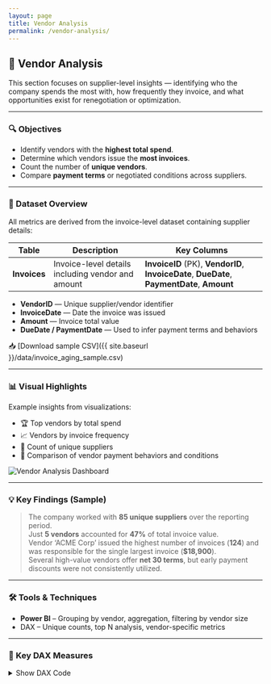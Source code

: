 ```yaml
---
layout: page
title: Vendor Analysis
permalink: /vendor-analysis/
---
```


## 🧾 Vendor Analysis

This section focuses on supplier-level insights — identifying who the company spends the most with, how frequently they invoice, and what opportunities exist for renegotiation or optimization.

---

### 🔍 Objectives

- Identify vendors with the **highest total spend**.
- Determine which vendors issue the **most invoices**.
- Count the number of **unique vendors**.
- Compare **payment terms** or negotiated conditions across suppliers.

---

### 🧾 Dataset Overview

All metrics are derived from the invoice-level dataset containing supplier details:

| Table      | Description                                       | Key Columns                                       |
|------------|--------------------------------------------------|--------------------------------------------------|
| **Invoices** | Invoice-level details including vendor and amount | **InvoiceID** (PK), **VendorID**, **InvoiceDate**, **DueDate**, **PaymentDate**, **Amount** |

- **VendorID** — Unique supplier/vendor identifier  
- **InvoiceDate** — Date the invoice was issued  
- **Amount** — Invoice total value  
- **DueDate / PaymentDate** — Used to infer payment terms and behaviors  

📥 [Download sample CSV]({{ site.baseurl }}/data/invoice_aging_sample.csv)

---

### 📊 Visual Highlights

Example insights from visualizations:

- 🏆 Top vendors by total spend
- 📈 Vendors by invoice frequency
- 🧮 Count of unique suppliers
- 💸 Comparison of vendor payment behaviors and conditions

<img src="{{ site.baseurl }}/assets/vendor-analysis-dashboard.png" alt="Vendor Analysis Dashboard" class="rounded-xl shadow-md mt-4" />

---

### 💡 Key Findings (Sample)

> The company worked with **85 unique suppliers** over the reporting period.  
> Just **5 vendors** accounted for **47%** of total invoice value.  
> Vendor ‘ACME Corp’ issued the highest number of invoices (**124**) and was responsible for the single largest invoice (**$18,900**).  
> Several high-value vendors offer **net 30 terms**, but early payment discounts were not consistently utilized.

---

### 🛠 Tools & Techniques

- **Power BI** – Grouping by vendor, aggregation, filtering by vendor size  
- DAX – Unique counts, top N analysis, vendor-specific metrics  

---

### 🔧 Key DAX Measures

<details>
<summary>Show DAX Code</summary>

<pre><code class="language-dax">
TotalSpendPerVendor = 
SUMX(
    VALUES('Invoices'[VendorID]),
    CALCULATE(SUM('Invoices'[Amount]))
)

InvoiceCountPerVendor = 
CALCULATE(
    COUNT('Invoices'[InvoiceID]),
    ALLEXCEPT('Invoices', 'Invoices'[VendorID])
)

UniqueVendors = 
DISTINCTCOUNT('Invoices'[VendorID])

TopVendorsBySpend = 
TOPN(5, 
    SUMMARIZE(
        'Invoices', 
        'Invoices'[VendorID], 
        "TotalSpend", SUM('Invoices'[Amount])
    ),
    [TotalSpend],
    DESC
)
</code></pre>

</details>
